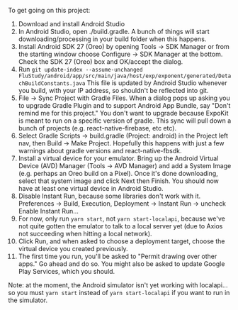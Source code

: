 To get going on this project:

1. Download and install Android Studio
2. In Android Studio, open ./build.gradle.  A bunch of things will start downloading/processing in
your build folder when this happens.
3. Install Android SDK 27 (Oreo) by opening Tools -> SDK Manager or from the starting window choose Configure -> SDK Manager at the bottom.  Check the SDK 27 (Oreo) box and
OK/accept the dialog.
4. Run `git update-index --assume-unchanged FluStudy/android/app/src/main/java/host/exp/exponent/generated/DetachBuildConstants.java`
    This file is updated by Android Studio whenever you build, with your IP address, so shouldn't be
    reflected into git.
5. File -> Sync Project with Gradle Files.  When a dialog pops up asking you to upgrade Gradle
Plugin and to support Android App Bundle, say "Don't remind me for this project."
You don't want to upgrade because ExpoKit is meant to run on a specific version of gradle.
This sync will pull down a bunch of projects (e.g. react-native-firebase, etc etc).
6. Select Gradle Scripts -> build.gradle (Project: android) in the Project left nav, then
Build -> Make Project.  Hopefully this happens with just a few warnings about gradle versions and
react-native-fbsdk.
7. Install a virtual device for your emulator.  Bring up the Android Virtual Device (AVD) Manager
(Tools -> AVD Manager) and add a System Image (e.g. perhaps an Oreo build on a Pixel).  Once it's
done downloading, select that system image and click Next then Finish.  You should now have at least
one virtual device in Android Studio.
8. Disable Instant Run, because some libraries don't work with it.
Preferences -> Build, Execution, Deployment -> Instant Run -> uncheck Enable Instant Run...
9. For now, only run `yarn start`, not `yarn start-localapi`, because we've not quite gotten the
emulator to talk to a local server yet (due to Axios not succeeding when hitting a local network).
10. Click Run, and when asked to choose a deployment target, choose the virtual device you created
previously.
11. The first time you run, you'll be asked to "Permit drawing over other apps."  Go ahead and do
so.  You might also be asked to update Google Play Services, which you should.

Note:  at the moment, the Android simulator isn't yet working with localapi... so you must
`yarn start` instead of `yarn start-localapi` if you want to run in the simulator.
